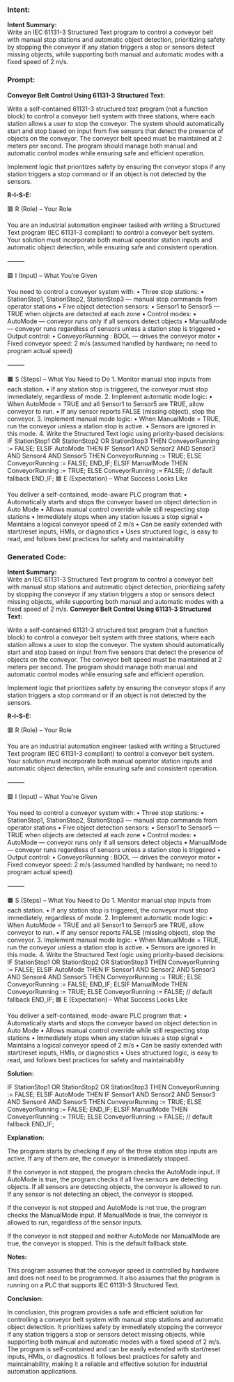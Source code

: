 ### Intent:
**Intent Summary:**  
Write an IEC 61131-3 Structured Text program to control a conveyor belt with manual stop stations and automatic object detection, prioritizing safety by stopping the conveyor if any station triggers a stop or sensors detect missing objects, while supporting both manual and automatic modes with a fixed speed of 2 m/s.

### Prompt:
**Conveyor Belt Control Using 61131-3 Structured Text:**

Write a self-contained 61131-3 structured text program (not a function block) to control a conveyor belt system with three stations, where each station allows a user to stop the conveyor. The system should automatically start and stop based on input from five sensors that detect the presence of objects on the conveyor. The conveyor belt speed must be maintained at 2 meters per second. The program should manage both manual and automatic control modes while ensuring safe and efficient operation.

Implement logic that prioritizes safety by ensuring the conveyor stops if any station triggers a stop command or if an object is not detected by the sensors.

**R-I-S-E:**

🟥 R (Role) – Your Role

You are an industrial automation engineer tasked with writing a Structured Text program (IEC 61131-3 compliant) to control a conveyor belt system. Your solution must incorporate both manual operator station inputs and automatic object detection, while ensuring safe and consistent operation.

⸻

🟩 I (Input) – What You’re Given

You need to control a conveyor system with:
	•	Three stop stations:
	•	StationStop1, StationStop2, StationStop3 — manual stop commands from operator stations
	•	Five object detection sensors:
	•	Sensor1 to Sensor5 — TRUE when objects are detected at each zone
	•	Control modes:
	•	AutoMode — conveyor runs only if all sensors detect objects
	•	ManualMode — conveyor runs regardless of sensors unless a station stop is triggered
	•	Output control:
	•	ConveyorRunning : BOOL — drives the conveyor motor
	•	Fixed conveyor speed: 2 m/s (assumed handled by hardware; no need to program actual speed)

⸻

🟧 S (Steps) – What You Need to Do
	1.	Monitor manual stop inputs from each station.
	•	If any station stop is triggered, the conveyor must stop immediately, regardless of mode.
	2.	Implement automatic mode logic:
	•	When AutoMode = TRUE and all Sensor1 to Sensor5 are TRUE, allow conveyor to run.
	•	If any sensor reports FALSE (missing object), stop the conveyor.
	3.	Implement manual mode logic:
	•	When ManualMode = TRUE, run the conveyor unless a station stop is active.
	•	Sensors are ignored in this mode.
	4.	Write the Structured Text logic using priority-based decisions:
 IF StationStop1 OR StationStop2 OR StationStop3 THEN
    ConveyorRunning := FALSE;
ELSIF AutoMode THEN
    IF Sensor1 AND Sensor2 AND Sensor3 AND Sensor4 AND Sensor5 THEN
        ConveyorRunning := TRUE;
    ELSE
        ConveyorRunning := FALSE;
    END_IF;
ELSIF ManualMode THEN
    ConveyorRunning := TRUE;
ELSE
    ConveyorRunning := FALSE; // default fallback
END_IF;
🟦 E (Expectation) – What Success Looks Like

You deliver a self-contained, mode-aware PLC program that:
	•	Automatically starts and stops the conveyor based on object detection in Auto Mode
	•	Allows manual control override while still respecting stop stations
	•	Immediately stops when any station issues a stop signal
	•	Maintains a logical conveyor speed of 2 m/s
	•	Can be easily extended with start/reset inputs, HMIs, or diagnostics
	•	Uses structured logic, is easy to read, and follows best practices for safety and maintainability

### Generated Code:
**Intent Summary:**  
Write an IEC 61131-3 Structured Text program to control a conveyor belt with manual stop stations and automatic object detection, prioritizing safety by stopping the conveyor if any station triggers a stop or sensors detect missing objects, while supporting both manual and automatic modes with a fixed speed of 2 m/s.
**Conveyor Belt Control Using 61131-3 Structured Text:**

Write a self-contained 61131-3 structured text program (not a function block) to control a conveyor belt system with three stations, where each station allows a user to stop the conveyor. The system should automatically start and stop based on input from five sensors that detect the presence of objects on the conveyor. The conveyor belt speed must be maintained at 2 meters per second. The program should manage both manual and automatic control modes while ensuring safe and efficient operation.

Implement logic that prioritizes safety by ensuring the conveyor stops if any station triggers a stop command or if an object is not detected by the sensors.

**R-I-S-E:**

🟥 R (Role) – Your Role

You are an industrial automation engineer tasked with writing a Structured Text program (IEC 61131-3 compliant) to control a conveyor belt system. Your solution must incorporate both manual operator station inputs and automatic object detection, while ensuring safe and consistent operation.

⸻

🟩 I (Input) – What You’re Given

You need to control a conveyor system with:
	•	Three stop stations:
	•	StationStop1, StationStop2, StationStop3 — manual stop commands from operator stations
	•	Five object detection sensors:
	•	Sensor1 to Sensor5 — TRUE when objects are detected at each zone
	•	Control modes:
	•	AutoMode — conveyor runs only if all sensors detect objects
	•	ManualMode — conveyor runs regardless of sensors unless a station stop is triggered
	•	Output control:
	•	ConveyorRunning : BOOL — drives the conveyor motor
	•	Fixed conveyor speed: 2 m/s (assumed handled by hardware; no need to program actual speed)

⸻

🟧 S (Steps) – What You Need to Do
	1.	Monitor manual stop inputs from each station.
	•	If any station stop is triggered, the conveyor must stop immediately, regardless of mode.
	2.	Implement automatic mode logic:
	•	When AutoMode = TRUE and all Sensor1 to Sensor5 are TRUE, allow conveyor to run.
	•	If any sensor reports FALSE (missing object), stop the conveyor.
	3.	Implement manual mode logic:
	•	When ManualMode = TRUE, run the conveyor unless a station stop is active.
	•	Sensors are ignored in this mode.
	4.	Write the Structured Text logic using priority-based decisions:
 IF StationStop1 OR StationStop2 OR StationStop3 THEN
    ConveyorRunning := FALSE;
ELSIF AutoMode THEN
    IF Sensor1 AND Sensor2 AND Sensor3 AND Sensor4 AND Sensor5 THEN
        ConveyorRunning := TRUE;
    ELSE
        ConveyorRunning := FALSE;
    END_IF;
ELSIF ManualMode THEN
    ConveyorRunning := TRUE;
ELSE
    ConveyorRunning := FALSE; // default fallback
END_IF;
🟦 E (Expectation) – What Success Looks Like

You deliver a self-contained, mode-aware PLC program that:
	•	Automatically starts and stops the conveyor based on object detection in Auto Mode
	•	Allows manual control override while still respecting stop stations
	•	Immediately stops when any station issues a stop signal
	•	Maintains a logical conveyor speed of 2 m/s
	•	Can be easily extended with start/reset inputs, HMIs, or diagnostics
	•	Uses structured logic, is easy to read, and follows best practices for safety and maintainability

**Solution:**

IF StationStop1 OR StationStop2 OR StationStop3 THEN
    ConveyorRunning := FALSE;
ELSIF AutoMode THEN
    IF Sensor1 AND Sensor2 AND Sensor3 AND Sensor4 AND Sensor5 THEN
        ConveyorRunning := TRUE;
    ELSE
        ConveyorRunning := FALSE;
    END_IF;
ELSIF ManualMode THEN
    ConveyorRunning := TRUE;
ELSE
    ConveyorRunning := FALSE; // default fallback
END_IF;

**Explanation:**

The program starts by checking if any of the three station stop inputs are active. If any of them are, the conveyor is immediately stopped.

If the conveyor is not stopped, the program checks the AutoMode input. If AutoMode is true, the program checks if all five sensors are detecting objects. If all sensors are detecting objects, the conveyor is allowed to run. If any sensor is not detecting an object, the conveyor is stopped.

If the conveyor is not stopped and AutoMode is not true, the program checks the ManualMode input. If ManualMode is true, the conveyor is allowed to run, regardless of the sensor inputs.

If the conveyor is not stopped and neither AutoMode nor ManualMode are true, the conveyor is stopped. This is the default fallback state.

**Notes:**

This program assumes that the conveyor speed is controlled by hardware and does not need to be programmed. It also assumes that the program is running on a PLC that supports IEC 61131-3 Structured Text.

**Conclusion:**

In conclusion, this program provides a safe and efficient solution for controlling a conveyor belt system with manual stop stations and automatic object detection. It prioritizes safety by immediately stopping the conveyor if any station triggers a stop or sensors detect missing objects, while supporting both manual and automatic modes with a fixed speed of 2 m/s. The program is self-contained and can be easily extended with start/reset inputs, HMIs, or diagnostics. It follows best practices for safety and maintainability, making it a reliable and effective solution for industrial automation applications.
